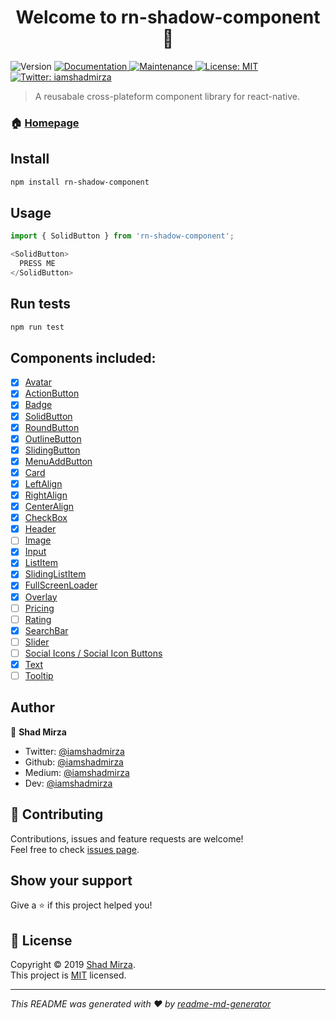 <h1 align="center">Welcome to rn-shadow-component 👋</h1>
<p>
  <img alt="Version" src="https://img.shields.io/badge/version-1.0.0-blue.svg?cacheSeconds=2592000" />
  <a href="https://github.com/iamshadmirza/rn-shadow-component#readme">
    <img alt="Documentation" src="https://img.shields.io/badge/documentation-yes-brightgreen.svg" target="_blank" />
  </a>
  <a href="https://github.com/iamshadmirza/rn-shadow-component/graphs/commit-activity">
    <img alt="Maintenance" src="https://img.shields.io/badge/Maintained%3F-yes-green.svg" target="_blank" />
  </a>
  <a href="https://github.com/iamshadmirza/rn-shadow-component/blob/master/LICENSE">
    <img alt="License: MIT" src="https://img.shields.io/badge/License-MIT-yellow.svg" target="_blank" />
  </a>
  <a href="https://twitter.com/iamshadmirza">
    <img alt="Twitter: iamshadmirza" src="https://img.shields.io/twitter/follow/iamshadmirza.svg?style=social" target="_blank" />
  </a>
</p>

> A reusabale cross-plateform component library for react-native.

### 🏠 [Homepage](https://github.com/iamshadmirza/rn-shadow-component#readme)

## Install

```sh
npm install rn-shadow-component
```

## Usage

```javascript
import { SolidButton } from 'rn-shadow-component';

<SolidButton>
  PRESS ME
</SolidButton>

```

## Run tests

```sh
npm run test
```

## Components included:

- [x] [Avatar](src/Avatar/Avatar.js)
- [x] [ActionButton](src/ActionButton/ActionButton.js)
- [x] [Badge](src/Badge/Badge.js)
- [x] [SolidButton](src/Button/SolidButton.js)
- [x] [RoundButton](src/Button/RoundButton.js)
- [x] [OutlineButton](src/Button/OutlineButton.js)
- [x] [SlidingButton](src/Button/SlidingButton.js)
- [x] [MenuAddButton](src/Button/MenuAddButton.js)
- [x] [Card](src/Card/Card.js)
- [x] [LeftAlign](src/Card/LeftAlign.js)
- [x] [RightAlign](src/Card/RightAlign.js)
- [x] [CenterAlign](src/Card/CenterAlign.js)
- [x] [CheckBox](src/CheckBox/CheckBox.js)
- [x] [Header](src/Header/Header.js)
- [ ] [Image](src/)
- [x] [Input](src/Input/Input.js)
- [x] [ListItem](src/ListItem/ListItem.js)
- [x] [SlidingListItem](src/SlidingListItem/SlidingListItem.js)
- [x] [FullScreenLoader](src/FullScreenLoader/FullScreenLoader.js)
- [x] [Overlay](src/Overlay/Overlay.js)
- [ ] [Pricing](src/)
- [ ] [Rating](src/)
- [x] [SearchBar](src/SearchBar/SearchBar.js)
- [ ] [Slider](src/)
- [ ] [Social Icons / Social Icon Buttons](src/)
- [x] [Text](src/Text/Text.js)
- [ ] [Tooltip](src/)

## Author

👤 **Shad Mirza**

* Twitter: [@iamshadmirza](https://twitter.com/iamshadmirza)
* Github: [@iamshadmirza](https://github.com/iamshadmirza)
* Medium: [@iamshadmirza](https://medium.com/@iamshadmirza)
* Dev: [@iamshadmirza](https://dev.to/iamshadmirza)

## 🤝 Contributing

Contributions, issues and feature requests are welcome!<br />Feel free to check [issues page](https://github.com/iamshadmirza/rn-shadow-component/issues).

## Show your support

Give a ⭐️ if this project helped you!

## 📝 License

Copyright © 2019 [Shad Mirza](https://github.com/iamshadmirza).<br />
This project is [MIT](https://github.com/iamshadmirza/rn-shadow-component/blob/master/LICENSE) licensed.

***
_This README was generated with ❤️ by [readme-md-generator](https://github.com/kefranabg/readme-md-generator)_
